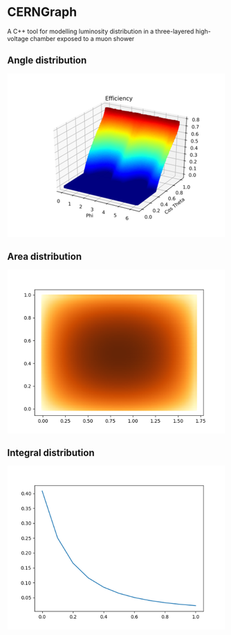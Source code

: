 # CERNGraph

A C++ tool for modelling luminosity distribution in a three-layered high-voltage chamber exposed to a muon shower

## Angle distribution

![angle](res/genpic.png)

## Area distribution

![area](res/image.png)

## Integral distribution

![integral](res/output.png)

